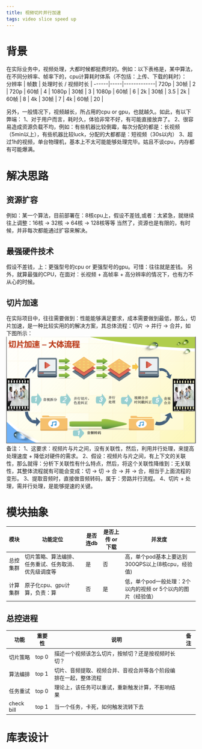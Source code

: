 ```yaml
---
title: 视频切片并行加速
tags: video slice speed up
---
```

# 背景
在实际业务中，视频处理，大都时候都挺费时的。例如：以下表格是，某中算法，在不同分辨率、帧率下的，cpu计算耗时体系（不包括：上传、下载的耗时）：<br>
分辨率 | 帧数  | 处理时长 / 视频时长 |
------|-----|-------------|
720p | 30帧 | 2         |
720p | 60帧 | 4         |
1080p | 30帧 | 3        |
1080p | 60帧 | 6        |
2k | 30帧 | 3.5         |
2k | 60帧 | 8           |
4k | 30帧 | 7           |
4k | 60帧 | 20          |

另外，一般情况下，视频越长，所占用的cpu or gpu，也就越久。如此，有以下弊端：
1、对于用户而言，耗时久，体验非常不好，有可能直接放弃了。
2、很容易造成资源负载不均，例如：有些机器比较倒霉，每次分配的都是：长视频（5min以上），有些机器比较luck，分配的大都都是：短视频（30s以内）
3、超过1h的视频，单台物理机，基本上不太可能能够处理完毕。姑且不谈cpu，内存都有可能爆满。

# 解决思路

## 资源扩容
 例如：某一个算法，目前部署在：8核cpu上，假设不差钱,或者：太紧急，就继续往上调整：16核 -> 32核 -> 64核 -> 128核等等
 当然了，资源也是有限的，有时候，并非每次都能通过扩容来解决。
 
## 最强硬件技术
 假设不差钱，上：更强型号的cpu or 更强型号的gpu。可惜：往往就是差钱。
 另外，就算最强的CPU，在面对：长视频 + 高帧率 + 高分辨率的情况下，也有力不从心的时候。

## 切片加速
在实际项目中，往往需要做到：性能能够满足要求，成本需要做到最低，那么，切片加速，是一种比较实用的的解决方案，其总体流程：切片 -> 并行 -> 合并，如下图所示：
![](/images/slice_speed_up.png)
备注：
1、这要求：视频片与片之间，没有关联性，然后，利用并行处理，来提高处理速度 + 降低对硬件的需求。
2、假设：视频片与片之间，有上下文的关联性，那么就得：分析下关联性有什么特点，然后，将这个关联性降维到：无关联性，其整体流程就有可能会变成：切 -> 切 -> 合 -> 并 -> 合，相当于上面流程的变形。
3、提取音频时，直接做音频转码，属于：旁路并行流程。
4、切片 + 处理，需并行处理，是能够提速的关键。

# 模块抽象
模块 | 功能定位                       | 是否连db | 是否上传 or 下载 | 并发度                              |
----|----------------------------|-------|------------|----------------------------------|
总控集群| 切片策略、算法编排、任务重试、任务取消、优先级调度等 | 是     | 否          | 高，单个pod基本上要达到300QPS以上(8核cpu，经验值) |
计算集群| 原子化cpu、gpu计算，负责：算          | 否     | 是          | 低，单个pod一般处理：2个以内的视频 or 5个以内的图片（经验值）|

## 总控进程
功能 | 重要性   | 说明                               | 备注   |
----|-------|----------------------------------|-------|
切片策略 | top 0 | 描述一个视频该怎么切片，按帧切？还是按视频时长切？        | | 
算法编排 | top 1 | 切片、音频提取、视频合并、音视合并等各个阶段编排在一起，整体流程 | |
任务重试 | top 0 | 理论上，该任务可以重试，重新触发计算，不影响结果         | |
check bill | top 1 | 当一个任务，卡死，如何触发流转下去                | |


# 库表设计


